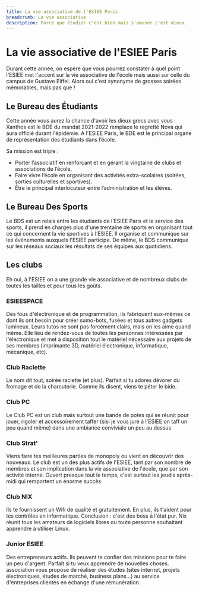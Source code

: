 ```yaml
---
title: La vie associative de l'ESIEE Paris
breadcrumb: La vie associative
description: Parce que étudier c'est bien mais s'amuser c'est mieux.
---
```


# La vie associative de l'ESIEE Paris

Durant cette année, on espère que vous pourrez constater à quel point l'ESIEE met l'accent sur la vie associative de
l'école mais aussi sur celle du campus de Gustave Eiffel. Alors oui c'est synonyme de grosses soirées mémorables, mais
pas que !

## Le Bureau des Étudiants

Cette année vous aurez la chance d'avoir les dieux grecs avec vous : Xanthos est le BDE du mandat 2021-2022 remplace le
regretté Nova qui aura officié durant l'épidémie. A l'ESIEE Paris, le BDE est le principal organe de représentation des
étudiants dans l’école.

Sa mission est triple :

- Porter l’associatif en renforçant et en gérant la vingtaine de clubs et associations de l’école.
- Faire vivre l’école en organisant des activités extra-scolaires (soirées, sorties culturelles et sportives).
- Être le principal interlocuteur entre l’administration et les élèves.

## Le Bureau Des Sports

Le BDS est un relais entre les étudiants de l’ESIEE Paris et le service des sports, il prend en charges plus d'une
trentaine de sports en organisant tout ce qui concernent la vie sportives à l’ESIEE. Il organise et communique sur les 
événements auxquels l'ESIEE participe. De même, le BDS communique sur les réseaux sociaux les résultats de ses
équipes aux quotidiens.

## Les clubs

Eh oui, à l'ESIEE on a une grande vie associative et de nombreux clubs de toutes les tailles et pour tous les goûts.

### ESIEESPACE

Des fous d'électronique et de programmation, ils fabriquent eux-mêmes ce dont ils ont besoin pour créer sumo-bots,
fusées et tous autres gadgets lumineux. Leurs tutos ne sont pas forcément clairs, mais on les aime quand même. Elle lieu
de rendez-vous de toutes les personnes intéressées par l'électronique et met à disposition tout le matériel nécessaire
aux projets de ses membres (imprimante 3D, matériel électronique, informatique, mécanique, etc).

### Club Raclette

Le nom dit tout, soirée raclette (et plus). Parfait si tu adores dévorer du fromage et de la charcuterie. Comme ils
disent, viens te péter le bide.

### Club PC

Le Club PC est un club mais surtout une bande de potes qui se réunit pour jouer, rigoler et accessoirement taffer (sisi
je vous jure à l'ESIEE on taff un peu quand même) dans une ambiance conviviale un peu au dessus

### Club Strat'

Viens faire tes meilleures parties de monopoly ou vient en découvrir des nouveaux. Le club est un des plus actifs de
l'ESIEE, tant par son nombre de membres et son implication dans la vie associative de l'école, que par son activité
interne. Ouvert presque tout le temps, c'est surtout les jeudis après-midi qui remportent un énorme succès

### Club NIX

Ils te fournissent un Wifi de qualité et gratuitement. En plus, ils t'aident pour tes contrôles en informatique.
Conclusion : c'est des boss à l'état pur. Nix réunit tous les amateurs de logiciels libres ou toute personne souhaitant
apprendre à utiliser Linux.

### Junior ESIEE

Des entrepreneurs actifs. Ils peuvent te confier des missions pour te faire un peu d'argent. Parfait si tu veux
apprendre de nouvelles choses. association vous propose de réaliser des études (sites internet, projets électroniques,
études de marché, business plans…) au service d'entreprises clientes en échange d'une rémunération.
